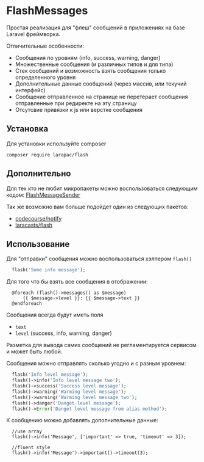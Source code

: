 # FlashMessages

Простая реализация для "флеш" сообщений в приложениях на базе Laravel фреймворка.

Отличительные особенности:
- Сообщения по уровням (info, success, warning, danger)
- Множественные сообщения (и различных типов и для типа)
- Стек сообщений и возможность взять сообщения только определенного уровня
- Дополнительные данные сообщений (через массив, или текучий интерфейс)
- Сообщение отправленное на странице не перетерает сообщения отправленные при редиректе на эту страницу
- Отсутсвие привязки к js или верстке сообщения

## Установка

Для установки используйте composer

```
composer require larapac/flash
```

## Дополнительно

Для тех кто не любит микропакеты можно воспользоваться следующим кодом: [FlashMessageSender](https://gist.github.com/Ellrion/7ee8085b35f0de8c6d386255f9dd16bb)

Так же возможно вам больше подойдет один из следующих пакетов:
- [codecourse/notify](https://github.com/codecourse/notify)
- [laracasts/flash](https://github.com/laracasts/flash)

## Использование

Для "отправки" сообщения можно воспользоваться хэлпером `flash()`

```php
  flash('Some info message');
```

Для того что бы взять все сообщения в отображении:

```blade
  @foreach (flash()->messages() as $message)
      {{ $message->level }}: {{ $message->text }}
  @endforeach
```

Сообщения всегда будут иметь поля
 - `text`
 - `level` (success, info, warning, danger)
 
Разметка для вывода самих сообщений не регламентируется сервисом и может быть любой.

Сообщения можно отправлять сколько угодно и с разным уровнем:

```php
  flash('Info level message');
  flash()->info('Info level message two');
  flash()->success('Success level message');
  flash()->warning('Warming level message');
  flash()->warning('Warming level message two');
  flash()->danger('Danget level message');
  flash()->Error('Danget level message from alias method');
```

К сообщению можно добавлять дополнительные данные:
```
  //use array
  flash()->info('Message', ['important' => true, 'timeout' => 3]);

  //fluent style
  flash()->info('Message')->important()->timeout(3);
```
